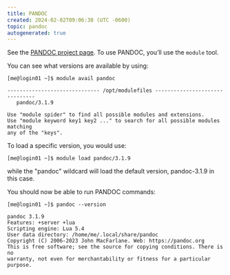 ```yaml
---
title: PANDOC
created: 2024-02-02T09:06:38 (UTC -0600)
topic: pandoc
autogenerated: true
---
```

<!-- This file was automatically generated. To edit, modify software_packages.yml . -->
See the [PANDOC project page](https://pandoc.org/). To use PANDOC, you’ll use the `module` tool.

You can see what versions are available by using:
```
[me@login01 ~]$ module avail pandoc

------------------------------ /opt/modulefiles -------------------------------
   pandoc/3.1.9

Use "module spider" to find all possible modules and extensions.
Use "module keyword key1 key2 ..." to search for all possible modules matching
any of the "keys".
```

To load a specific version, you would use:
```
[me@login01 ~]$ module load pandoc/3.1.9
```

while the "pandoc" wildcard will load the default version, pandoc-3.1.9 in this case.

You should now be able to run PANDOC commands:
```
[me@login01 ~]$ pandoc --version
```
```
pandoc 3.1.9
Features: +server +lua
Scripting engine: Lua 5.4
User data directory: /home/me/.local/share/pandoc
Copyright (C) 2006-2023 John MacFarlane. Web: https://pandoc.org
This is free software; see the source for copying conditions. There is no
warranty, not even for merchantability or fitness for a particular purpose.
```
